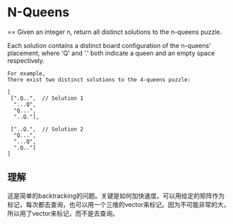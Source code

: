 # N-Queens
==
Given an integer n, return all distinct solutions to the n-queens puzzle.

Each solution contains a distinct board configuration of the n-queens' placement, where 'Q' and '.' both indicate a queen and an empty space respectively.
```
For example,
There exist two distinct solutions to the 4-queens puzzle:

[
 [".Q..",  // Solution 1
  "...Q",
  "Q...",
  "..Q."],

 ["..Q.",  // Solution 2
  "Q...",
  "...Q",
  ".Q.."]
]
```

## 理解
这是简单的backtracking的问题。关键是如何加快速度。可以用给定的矩阵作为标记，每次都去查询，也可以用一个三维的vector来标记。因为不可能非常的大，所以用了vector来标记，而不是去查询。